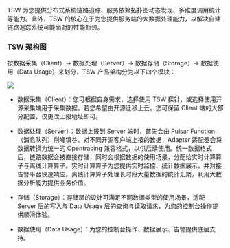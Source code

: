 TSW 为您提供分布式系统链路追踪、服务依赖拓扑图动态发现、多维度调用统计等能力。此外，TSW 的核心在于为您提供服务端的大数据处理能力，以解决自建链路追踪系统可能面对的性能瓶颈。

### TSW 架构图
按数据采集（Client）-> 数据处理（Server）-> 数据存储（Storage）-> 数据使用（Data Usage）来划分，TSW 产品架构分为以下四个模块：

![](https://main.qcloudimg.com/raw/a63f67d13837637f0ad302f7da500f24.svg)

- 数据采集（Client）：您可根据自身需求，选择使用 TSW 探针，或选择使用开源采集端用于采集数据。若您希望由开源迁移上云，您可保留 Client 端的大部分配置，仅更改上报地址即可。

- 数据处理（Server）：数据上报到 Server 端时，首先会由 Pulsar Function（消息队列）削峰填谷。对不同开源客户端上报的数据，Adapter 适配器会将数据转换为统一的 Opentracing 兼容格式，以供后续使用。统一数据格式后，链路数据会被直接存储，同时会根据数据的使用场景，分配给实时计算算子与离线计算算子。实时计算算子为您提供实时监控、统计数据展示，并对接告警平台快速响应。离线计算算子处理长时段大量数据的统计汇聚，利用大数据分析能力提供业务价值。

- 存储（Storage）：存储层的设计可满足不同数据类型的使用场景，适配 Server 层的写入与 Data Usage 层的查询与读取请求，为您的控制台操作提供顺滑体验。

- 数据使用（Data Usage）：为您的控制台操作、数据展示、告警提供底层支持。
